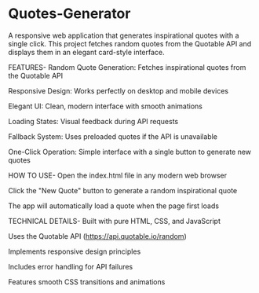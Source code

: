 # Quotes-Generator
A responsive web application that generates inspirational quotes with a single click. This project fetches random quotes from the Quotable API and displays them in an elegant card-style interface.

FEATURES- Random Quote Generation: Fetches inspirational quotes from the Quotable API

Responsive Design: Works perfectly on desktop and mobile devices

Elegant UI: Clean, modern interface with smooth animations

Loading States: Visual feedback during API requests

Fallback System: Uses preloaded quotes if the API is unavailable

One-Click Operation: Simple interface with a single button to generate new quotes

HOW TO USE- Open the index.html file in any modern web browser

Click the "New Quote" button to generate a random inspirational quote

The app will automatically load a quote when the page first loads

TECHNICAL DETAILS- Built with pure HTML, CSS, and JavaScript

Uses the Quotable API (https://api.quotable.io/random)

Implements responsive design principles

Includes error handling for API failures

Features smooth CSS transitions and animations
